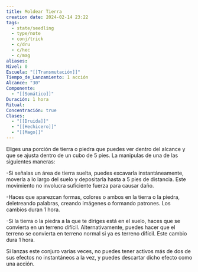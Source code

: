 ```yaml
---
title: Moldear Tierra
creation date: 2024-02-14 23:22
tags:
  - state/seedling
  - type/note
  - conj/trick
  - c/dru
  - c/hec
  - c/mag
aliases: 
Nivel: 0
Escuela: "[[Transmutación]]"
Tiempo_de_Lanzamiento: 1 acción
Alcance: "30"
Componente:
  - "[[Somático]]"
Duración: 1 hora
Ritual: 
Concentración: true
Clases:
  - "[[Druida]]"
  - "[[Hechicero]]"
  - "[[Mago]]"
---
```

Eliges una porción de tierra o piedra que puedes ver dentro del alcance y que se ajusta dentro de un cubo de 5 pies. La manipulas de una de las siguientes maneras:

-Si señalas un área de tierra suelta, puedes excavarla instantáneamente, moverla a lo largo del suelo y depositarla hasta a 5 pies de distancia. Este movimiento no involucra suficiente fuerza para causar daño.

-Haces que aparezcan formas, colores o ambos en la tierra o la piedra, deletreando palabras, creando imágenes o formando patrones. Los cambios duran 1 hora.

-Si la tierra o la piedra a la que te diriges está en el suelo, haces que se convierta en un terreno difícil. Alternativamente, puedes hacer que el terreno se convierta en terreno normal si ya es terreno difícil. Este cambio dura 1 hora.

Si lanzas este conjuro varias veces, no puedes tener activos más de dos de sus efectos no instantáneos a la vez, y puedes descartar dicho efecto como una acción.
